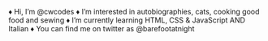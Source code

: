 ♦ Hi, I’m @cwcodes
♦ I’m interested in autobiographies, cats, cooking good food and sewing
♦ I’m currently learning HTML, CSS & JavaScript AND Italian
♦ You can find me on twitter as @barefootatnight

<!---
cwcodes/cwcodes is a ✨ special ✨ repository because its `README.md` (this file) appears on your GitHub profile.
You can click the Preview link to take a look at your changes.
--->
